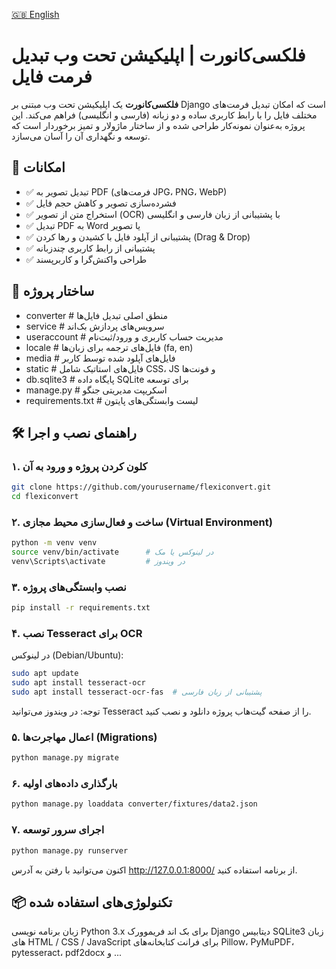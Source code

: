 [🇬🇧 English](README.md)

# فلکسی‌کانورت | اپلیکیشن تحت وب تبدیل فرمت فایل

**فلکسی‌کانورت** یک اپلیکیشن تحت وب مبتنی بر Django است که امکان تبدیل فرمت‌های مختلف فایل را با رابط کاربری ساده و دو زبانه (فارسی و انگلیسی) فراهم می‌کند. این پروژه به‌عنوان نمونه‌کار طراحی شده و از ساختار ماژولار و تمیز برخوردار است که توسعه و نگهداری آن را آسان می‌سازد.

## 🚀 امکانات

- ✅ تبدیل تصویر به PDF (فرمت‌های JPG، PNG، WebP)
- ✅ فشرده‌سازی تصویر و کاهش حجم فایل
- ✅ استخراج متن از تصویر (OCR) با پشتیبانی از زبان فارسی و انگلیسی
- ✅ تبدیل PDF به Word یا تصویر
- ✅ پشتیبانی از آپلود فایل با کشیدن و رها کردن (Drag & Drop)
- ✅ پشتیبانی از رابط کاربری چندزبانه
- ✅ طراحی واکنش‌گرا و کاربرپسند

## 🧩 ساختار پروژه

- converter # منطق اصلی تبدیل فایل‌ها
- service # سرویس‌های پردازش بک‌اند
- useraccount # مدیریت حساب کاربری و ورود/ثبت‌نام
- locale # فایل‌های ترجمه برای زبان‌ها (fa, en)
- media # فایل‌های آپلود شده توسط کاربر
- static # فایل‌های استاتیک شامل CSS، JS و فونت‌ها
- db.sqlite3 # پایگاه داده SQLite برای توسعه
- manage.py # اسکریپت مدیریتی جنگو
- requirements.txt # لیست وابستگی‌های پایتون


## 🛠️ راهنمای نصب و اجرا

### ۱. کلون کردن پروژه و ورود به آن

```bash
git clone https://github.com/yourusername/flexiconvert.git
cd flexiconvert
```
### ۲. ساخت و فعال‌سازی محیط مجازی (Virtual Environment) 
```bash
python -m venv venv
source venv/bin/activate      # در لینوکس یا مک
venv\Scripts\activate         # در ویندوز
```
### ۳. نصب وابستگی‌های پروژه
```bash
pip install -r requirements.txt
```
### ۴. نصب Tesseract برای OCR
در لینوکس (Debian/Ubuntu):
```bash
sudo apt update
sudo apt install tesseract-ocr
sudo apt install tesseract-ocr-fas  # پشتیبانی از زبان فارسی
```
توجه: در ویندوز می‌توانید Tesseract را از صفحه گیت‌هاب پروژه دانلود و نصب کنید.

### ۵. اعمال مهاجرت‌ها (Migrations)

```bash
python manage.py migrate
```
### ۶. بارگذاری داده‌های اولیه
```bash
python manage.py loaddata converter/fixtures/data2.json
```
### ۷. اجرای سرور توسعه
```bash
python manage.py runserver
```
اکنون می‌توانید با رفتن به آدرس http://127.0.0.1:8000/ از برنامه استفاده کنید.

## 📦 تکنولوژی‌های استفاده شده

زبان برنامه نویسی Python 3.x برای بک اند
فریموورک Django
دیتابیس SQLite3
 زبان های HTML / CSS / JavaScript برای فرانت
کتابخانه‌های Pillow، PyMuPDF، pytesseract، pdf2docx و ...

